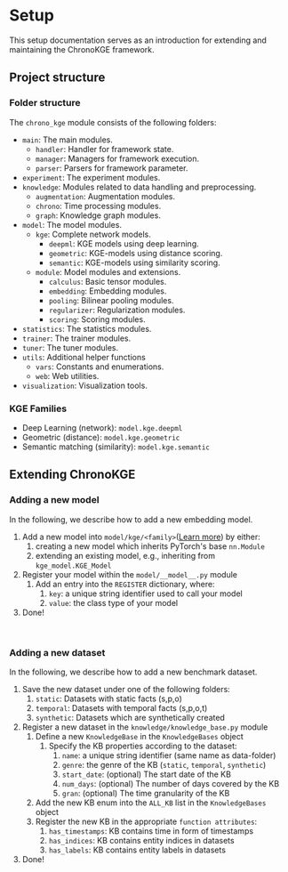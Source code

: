 # Setup

This setup documentation serves as an introduction for extending and
maintaining the ChronoKGE framework.

## Project structure

### Folder structure

The `chrono_kge` module consists of the following folders:

- `main`: The main modules.
  - `handler`: Handler for framework state.
  - `manager`: Managers for framework execution.
  - `parser`: Parsers for framework parameter.
- `experiment`: The experiment modules.
- `knowledge`: Modules related to data handling and preprocessing.
  - `augmentation`: Augmentation modules.
  - `chrono`: Time processing modules.
  - `graph`: Knowledge graph modules.
- `model`: The model modules.
  - `kge`: Complete network models.
    - `deepml`: KGE models using deep learning.
    - `geometric`: KGE-models using distance scoring.
    - `semantic`: KGE-models using similarity scoring.
  - `module`: Model modules and extensions.
    - `calculus`: Basic tensor modules.
    - `embedding`: Embedding modules.
    - `pooling`: Bilinear pooling modules.
    - `regularizer`: Regularization modules.
    - `scoring`: Scoring modules.
- `statistics`: The statistics modules.
- `trainer`: The trainer modules.
- `tuner`: The tuner modules.
- `utils`: Additional helper functions 
  - `vars`: Constants and enumerations.
  - `web`: Web utilities.
- `visualization`: Visualization tools.

### KGE Families

- Deep Learning (network): `model.kge.deepml`
- Geometric (distance): `model.kge.geometric`
- Semantic matching (similarity): `model.kge.semantic`

## Extending ChronoKGE

### Adding a new model

In the following, we describe how to add a new embedding model.

1. Add a new model into `model/kge/<family>`([Learn more](#kge-families)) by either:
   1. creating a new model which inherits PyTorch's base `nn.Module`
   2. extending an existing model, e.g., inheriting from `kge_model.KGE_Model`
2. Register your model within the `model/__model__.py` module
   1. Add an entry into the `REGISTER` dictionary, where:
      1. `key`: a unique string identifier used to call your model
      2. `value`: the class type of your model
3. Done!

<br>

### Adding a new dataset

In the following, we describe how to add a new benchmark dataset.

1. Save the new dataset under one of the following folders:
   1. `static`: Datasets with static facts (s,p,o)
   2. `temporal`: Datasets with temporal facts (s,p,o,t)
   3. `synthetic`: Datasets which are synthetically created
2. Register a new dataset in the `knowledge/knowledge_base.py` module
   1. Define a new `KnowledgeBase` in the `KnowledgeBases` object
      1. Specify the KB properties according to the dataset:
         1. `name`: a unique string identifier (same name as data-folder)
         2. `genre`: the genre of the KB (`static`, `temporal`, `synthetic`)
         3. `start_date`: (optional) The start date of the KB
         4. `num_days`: (optional) The number of days covered by the KB
         5. `gran`: (optional) The time granularity of the KB
   2. Add the new KB enum into the `ALL_KB` list in the `KnowledgeBases` object
   3. Register the new KB in the appropriate `function attributes`:
      1. `has_timestamps`: KB contains time in form of timestamps
      2. `has_indices`: KB contains entity indices in datasets
      3. `has_labels`: KB contains entity labels in datasets
3. Done!

<br>
